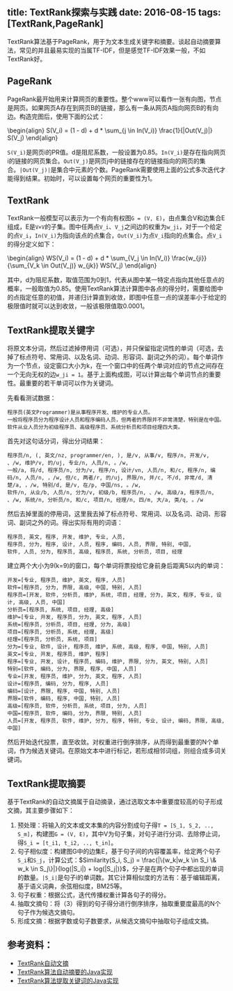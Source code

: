 title: TextRank探索与实践
date: 2016-08-15
tags: [TextRank,PageRank]
---
TextRank算法基于PageRank，用于为文本生成关键字和摘要。谈起自动摘要算法，常见的并且最易实现的当属TF-IDF，但是感觉TF-IDF效果一般，不如TextRank好。

<!--more-->
## PageRank
PageRank最开始用来计算网页的重要性。整个www可以看作一张有向图，节点是网页。如果网页A存在到网页B的链接，那么有一条从网页A指向网页B的有向边。构造完图后，使用下面的公式：

\begin{align}
S(V_i) = (1 - d) + d * \sum_{j \in In(V_i)} \frac{1}{|Out(V_j)|} S(V_j)
\end{align}

`S(V_i)`是网页i的PR值。d是阻尼系数，一般设置为0.85。`In(V_i)`是存在指向网页i的链接的网页集合。`Out(V_j)`是网页j中的链接存在的链接指向的网页的集合。`|Out(V_j)|`是集合中元素的个数。PageRank需要使用上面的公式多次迭代才能得到结果。初始时，可以设置每个网页的重要性为1。

## TextRank
TextRank一般模型可以表示为一个有向有权图`G = (V, E)`，由点集合V和边集合E组成，E是`V×V`的子集。图中任两点`V_i`、`V_j`之间边的权重为`w_ji`，对于一个给定的点`V_i`，`In(V_i)`为指向该点的点集合，`Out(V_i)`为点`V_i`指向的点集合。点`V_i`的得分定义如下：

\begin{align}
WS(V_i) = (1 - d) + d * \sum_{V_j \in In(V_i)} \frac{w_{ji}}{\sum_{V_k \in Out(V_j)} w_{jk}} WS(V_j)
\end{align}

其中，d为阻尼系数，取值范围为0到1，代表从图中某一特定点指向其他任意点的概率，一般取值为0.85。使用TextRank算法计算图中各点的得分时，需要给图中的点指定任意的初值，并递归计算直到收敛，即图中任意一点的误差率小于给定的极限值时就可以达到收敛，一般该极限值取0.0001。

## TextRank提取关键字
将原文本分词，然后过滤掉停用词（可选），并只保留指定词性的单词（可选，去掉了标点符号、常用词、以及名词、动词、形容词、副词之外的词）。每个单词作为一个节点，设定窗口大小为k，在一个窗口中的任两个单词对应的节点之间存在一个无向无权的边`w_ji = 1`。基于上面构成图，可以计算出每个单词节点的重要性。最重要的若干单词可以作为关键词。

先看看测试数据：
```
程序员(英文Programmer)是从事程序开发、维护的专业人员。
一般将程序员分为程序设计人员和程序编码人员，但两者的界限并不非常清楚，特别是在中国。
软件从业人员分为初级程序员、高级程序员、系统分析员和项目经理四大类。
```

首先对这句话分词，得出分词结果：
```
程序员/n, (, 英文/nz, programmer/en, ), 是/v, 从事/v, 程序/n, 开发/v, 、/w, 维护/v, 的/uj, 专业/n, 人员/n, 。/w, 
一般/a, 将/d, 程序员/n, 分为/v, 程序/n, 设计/vn, 人员/n, 和/c, 程序/n, 编码/n, 人员/n, ，/w, 但/c, 两者/r, 的/uj, 界限/n, 并/c, 不/d, 非常/d, 清楚/a, ，/w, 特别/d, 是/v, 在/p, 中国/ns, 。/w, 
软件/n, 从业/b, 人员/n, 分为/v, 初级/b, 程序员/n, 、/w, 高级/a, 程序员/n, 、/w, 系统/n, 分析员/n, 和/c, 项目/n, 经理/n, 四/m, 大/a, 类/q, 。/w
```

然后去掉里面的停用词，这里我去掉了标点符号、常用词、以及名词、动词、形容词、副词之外的词。得出实际有用的词语：
```
程序员, 英文, 程序, 开发, 维护, 专业, 人员, 
程序员, 分为, 程序, 设计, 人员, 程序, 编码, 人员, 界限, 特别, 中国, 
软件, 人员, 分为, 程序员, 高级, 程序员, 系统, 分析员, 项目, 经理
```

建立两个大小为9(k=9)的窗口，每个单词将票投给它身前身后距离5以内的单词：
```
开发=[专业, 程序员, 维护, 英文, 程序, 人员]
软件=[程序员, 分为, 界限, 高级, 中国, 特别, 人员]
程序员=[开发, 软件, 分析员, 维护, 系统, 项目, 经理, 分为, 英文, 程序, 专业, 设计, 高级, 人员, 中国]
分析员=[程序员, 系统, 项目, 经理, 高级]
维护=[专业, 开发, 程序员, 分为, 英文, 程序, 人员]
系统=[程序员, 分析员, 项目, 经理, 分为, 高级]
项目=[程序员, 分析员, 系统, 经理, 高级]
经理=[程序员, 分析员, 系统, 项目]
分为=[专业, 软件, 设计, 程序员, 维护, 系统, 高级, 程序, 中国, 特别, 人员]
英文=[专业, 开发, 程序员, 维护, 程序]
程序=[专业, 开发, 设计, 程序员, 编码, 维护, 界限, 分为, 英文, 特别, 人员]
特别=[软件, 编码, 分为, 界限, 程序, 中国, 人员]
专业=[开发, 程序员, 维护, 分为, 英文, 程序, 人员]
设计=[程序员, 编码, 分为, 程序, 人员]
编码=[设计, 界限, 程序, 中国, 特别, 人员]
界限=[软件, 编码, 程序, 中国, 特别, 人员]
高级=[程序员, 软件, 分析员, 系统, 项目, 分为, 人员]
中国=[程序员, 软件, 编码, 分为, 界限, 特别, 人员]
人员=[开发, 程序员, 软件, 维护, 分为, 程序, 特别, 专业, 设计, 编码, 界限, 高级, 中国]
```

然后开始迭代投票，直至收敛。对权重进行倒序排序，从而得到最重要的N个单词，作为候选关键词。在原始文本中进行标记，若形成相邻词组，则组合成多词关键词。

## TextRank提取摘要
基于TextRank的自动文摘属于自动摘录，通过选取文本中重要度较高的句子形成文摘，其主要步骤如下：

1. 预处理：将输入的文本或文本集的内容分割成句子得`T = [S_1, S_2, .., S_m]`，构建图`G = (V, E)`，其中V为句子集，对句子进行分词、去除停止词，得`S_i = [t_i1, t_i2, .., t_in]`。
2. 句子相似度：构建图G中的边集E，基于句子间的内容覆盖率，给定两个句子`S_i`和`S_j`，计算公式：$Similarity(S_i, S_j) = \frac{|\{w_k|w_k \in S_i \& w_k \in S_j\}|}{log(|S_i|) + log(|S_j|)}$，分子是在两个句子中都出现的单词的数量。`|S_i|`是句子i的单词数。其它计算相似度的方法有：基于编辑距离，基于语义词典，余弦相似度，BM25等。
3. 句子权重：根据公式，迭代传播权重计算各句子的得分。
4. 抽取文摘句：将（3）得到的句子得分进行倒序排序，抽取重要度最高的N个句子作为候选文摘句。
5. 形成文摘：根据字数或句子数要求，从候选文摘句中抽取句子组成文摘。

## 参考资料：
- [TextRank自动文摘](http://www.cnblogs.com/chenbjin/p/4600538.html)
- [TextRank算法自动摘要的Java实现](http://www.hankcs.com/nlp/textrank-algorithm-java-implementation-of-automatic-abstract.html)
- [TextRank算法提取关键词的Java实现](http://www.hankcs.com/nlp/textrank-algorithm-to-extract-the-keywords-java-implementation.html)